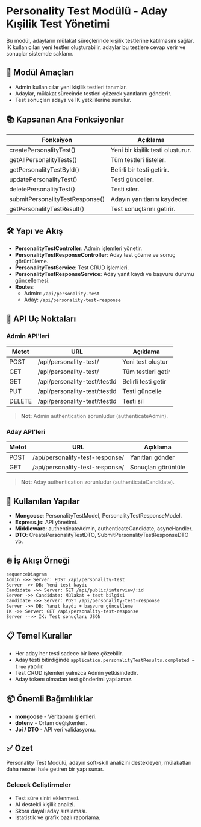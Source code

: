 # Personality Test Modülü - Aday Kışilik Test Yönetimi

Bu modül, adayların mülakat süreçlerinde kışilik testlerine katılmasını sağlar. İK kullanıcıları yeni testler oluşturabilir, adaylar bu testlere cevap verir ve sonuçlar sistemde saklanır.

## 🌟 Modül Amaçları

- Admin kullanıcılar yeni kişilik testleri tanımlar.
- Adaylar, mülakat sürecinde testleri çözerek yanıtlarını gönderir.
- Test sonuçları adaya ve İK yetkililerine sunulur.

## 📚 Kapsanan Ana Fonksiyonlar

| Fonksiyon                       | Açıklama                          |
| ------------------------------- | --------------------------------- |
| createPersonalityTest()         | Yeni bir kişilik testi oluşturur. |
| getAllPersonalityTests()        | Tüm testleri listeler.            |
| getPersonalityTestById()        | Belirli bir testi getirir.        |
| updatePersonalityTest()         | Testi günceller.                  |
| deletePersonalityTest()         | Testi siler.                      |
| submitPersonalityTestResponse() | Adayın yanıtlarını kaydeder.      |
| getPersonalityTestResult()      | Test sonuçlarını getirir.         |

## 🛠️ Yapı ve Akış

- **PersonalityTestController**: Admin işlemleri yönetir.
- **PersonalityTestResponseController**: Aday test çözme ve sonuç görüntüleme.
- **PersonalityTestService**: Test CRUD işlemleri.
- **PersonalityTestResponseService**: Aday yanıt kaydı ve başvuru durumu güncellemesi.
- **Routes**:
  - Admin: `/api/personality-test`
  - Aday: `/api/personality-test-response`

## 📂 API Uç Noktaları

### Admin API'leri

| Metot  | URL                           | Açıklama            |
| ------ | ----------------------------- | ------------------- |
| POST   | /api/personality-test/        | Yeni test oluştur   |
| GET    | /api/personality-test/        | Tüm testleri getir  |
| GET    | /api/personality-test/:testId | Belirli testi getir |
| PUT    | /api/personality-test/:testId | Testi güncelle      |
| DELETE | /api/personality-test/:testId | Testi sil           |

> **Not**: Admin authentication zorunludur (authenticateAdmin).

### Aday API'leri

| Metot | URL                             | Açıklama            |
| ----- | ------------------------------- | ------------------- |
| POST  | /api/personality-test-response/ | Yanıtları gönder    |
| GET   | /api/personality-test-response/ | Sonuçları görüntüle |

> **Not**: Aday authentication zorunludur (authenticateCandidate).

## 📁 Kullanılan Yapılar

- **Mongoose**: PersonalityTestModel, PersonalityTestResponseModel.
- **Express.js**: API yönetimi.
- **Middleware**: authenticateAdmin, authenticateCandidate, asyncHandler.
- **DTO**: CreatePersonalityTestDTO, SubmitPersonalityTestResponseDTO vb.

## 🔥 İş Akışı Örneği

```mermaid
sequenceDiagram
Admin ->> Server: POST /api/personality-test
Server ->> DB: Yeni test kaydı
Candidate ->> Server: GET /api/public/interview/:id
Server ->> Candidate: Mülakat + test bilgisi
Candidate ->> Server: POST /api/personality-test-response
Server ->> DB: Yanıt kaydı + başvuru güncelleme
IK ->> Server: GET /api/personality-test-response
Server -->> IK: Test sonuçları JSON
```

## 📋 Temel Kurallar

- Her aday her testi sadece bir kere çözebilir.
- Aday testi bitirdiğinde `application.personalityTestResults.completed = true` yapılır.
- Test CRUD işlemleri yalnızca Admin yetkisindedir.
- Aday tokenı olmadan test gönderimi yapılamaz.

## 📦 Önemli Bağımlılıklar

- **mongoose** - Veritabanı işlemleri.
- **dotenv** - Ortam değişkenleri.
- **Joi / DTO** - API veri validasyonu.

## ✅ Özet

Personality Test Modülü, adayın soft-skill analizini destekleyen, mülakatları daha nesnel hale getiren bir yapı sunar.

### Gelecek Geliştirmeler

- Test süre siniri eklenmesi.
- AI destekli kişilik analizi.
- Skora dayalı aday sıralaması.
- İstatistik ve grafik bazlı raporlama.
